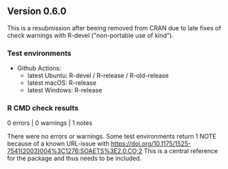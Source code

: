 ## Version 0.6.0

This is a resubmission after beeing removed from CRAN due to late fixes of check warnings with R-devel ("non-portable use of kind").

### Test environments

* Github Actions:
  * latest Ubuntu: R-devel / R-release / R-old-release 
  * latest macOS: R-release
  * latest Windows: R-release

### R CMD check results

0 errors | 0 warnings | 1 notes

There were no errors or warnings.
Some test environments return 1 NOTE because of a known URL-issue with https://doi.org/10.1175/1525-7541(2003)004%3C1276:SOAETS%3E2.0.CO;2
This is a central reference for the package and thus needs to be included.

